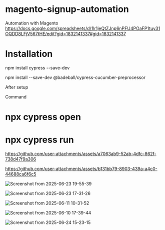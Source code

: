 # magento-signup-automation
Automation with Magento
https://docs.google.com/spreadsheets/d/1lr1jeQtZJnp6nPFU4POaFP1tuy31OQDD8LFjV567tHE/edit?gid=1832141337#gid=1832141337


# Installation
npm install cypress --save-dev

npm install --save-dev @badeball/cypress-cucumber-preprocessor

After setup

Command 
# npx cypress open

# npx cypress run


https://github.com/user-attachments/assets/a7063ab9-52ab-4dfc-862f-738d47f9a306


https://github.com/user-attachments/assets/b131bb79-8903-439a-a4c0-44688ca6f6c5



![Screenshot from 2025-06-23 19-55-39](https://github.com/user-attachments/assets/197658e0-7b16-4336-9304-72f7e6de4d66)

![Screenshot from 2025-06-23 17-31-26](https://github.com/user-attachments/assets/1f8ba0e9-b9dd-4325-bd61-674806b293d7)

![Screenshot from 2025-06-11 10-31-52](https://github.com/user-attachments/assets/2dc096b6-f1fa-4303-8d0d-10f60db09963)

![Screenshot from 2025-06-10 17-39-44](https://github.com/user-attachments/assets/346f9264-ed62-4a56-8e63-cf537ff40548)

![Screenshot from 2025-06-24 15-23-15](https://github.com/user-attachments/assets/ae3c51d2-c5ed-4ab4-9a19-9a0ede3adf52)


